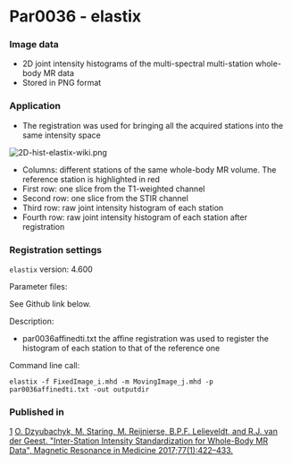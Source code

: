 # Par0036 - elastix

###  Image data

* 2D joint intensity histograms of the multi-spectral multi-station whole-body MR data
* Stored in PNG format

###  Application

* The registration was used for bringing all the acquired stations into the same intensity space

![2D-hist-elastix-wiki.png][1]

* Columns: different stations of the same whole-body MR volume. The reference station is highlighted in red
* First row: one slice from the T1-weighted channel
* Second row: one slice from the STIR channel
* Third row: raw joint intensity histogram of each station
* Fourth row: raw joint intensity histogram of each station after registration

###  Registration settings

`elastix` version: 4.600

Parameter files:

See Github link below.

Description:

* par0036affinedti.txt the affine registration was used to register the histogram of each station to that of the reference one

Command line call:


    elastix -f FixedImage_i.mhd -m MovingImage_j.mhd -p par0036affinedti.txt -out outputdir


###  Published in

[1] [O. Dzyubachyk, M. Staring, M. Reijnierse, B.P.F. Lelieveldt, and R.J. van der Geest. "Inter-Station Intensity Standardization for Whole-Body MR Data", Magnetic Resonance in Medicine 2017;77(1):422–433.][2]

[1]: http://elastix.bigr.nl/wiki/images/a/a5/2D-hist-elastix-wiki.png
[2]: https://www.frontiersin.org/articles/10.3389/fninf.2017.00003/full
